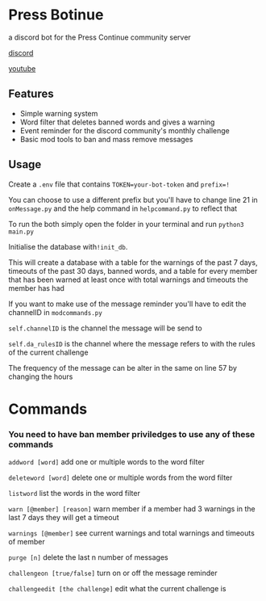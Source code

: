 # Press Botinue
a discord bot for the Press Continue community server

[discord](https://discord.gg/4YzzH9hrZB)

[youtube](https://www.youtube.com/@PressContinue)

## Features
- Simple warning system
- Word filter that deletes banned words and gives a warning
- Event reminder for the discord community's monthly challenge
- Basic mod tools to ban and mass remove messages

## Usage
Create a `.env` file that contains `TOKEN=your-bot-token` and `prefix=!`

You can choose to use a different prefix but you'll have to change line 21 in  `onMessage.py` and the help command in `helpcommand.py` to reflect that

To run the both simply open the folder in your terminal and run `python3 main.py`

Initialise the database with`!init_db`.

This will create a database with a table for the warnings of the past 7 days, timeouts of the past 30 days, banned words, and a table for every member that has been warned at least once with total warnings and timeouts the member has had

If you want to make use of the message reminder you'll have to edit the channelID in `modcommands.py`

`self.channelID` is the channel the message will be send to

`self.da_rulesID` is the channel where the message refers to with the rules of the current challenge

The frequency of the message can be alter in the same on line 57 by changing the hours

# Commands

### You need to have ban member priviledges to use any of these commands

`addword [word]` add one or multiple words to the word filter

`deleteword [word]` delete one or multiple words from the word filter

`listword` list the words in the word filter

`warn [@member] [reason]` warn member if a member had 3 warnings in the last 7 days they will get a timeout

`warnings [@member]` see current warnings and total warnings and timeouts of member

`purge [n]` delete the last n number of messages

`challengeon [true/false]` turn on or off the message reminder

`challengeedit [the challenge]` edit what the current challenge is

 
 
